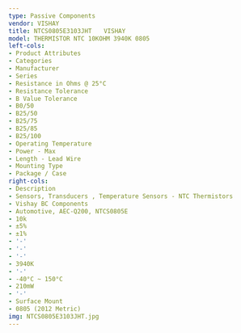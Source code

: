 ```yaml
---
type: Passive Components
vendor: VISHAY
title: NTCS0805E3103JHT　　VISHAY
model: THERMISTOR NTC 10KOHM 3940K 0805
left-cols:
- Product Attributes
- Categories
- Manufacturer
- Series
- Resistance in Ohms @ 25°C
- Resistance Tolerance
- B Value Tolerance
- B0/50
- B25/50
- B25/75
- B25/85
- B25/100
- Operating Temperature
- Power - Max
- Length - Lead Wire
- Mounting Type
- Package / Case
right-cols:
- Description
- Sensors, Transducers , Temperature Sensors - NTC Thermistors
- Vishay BC Components
- Automotive, AEC-Q200, NTCS0805E
- 10k
- ±5%
- ±1%
- '-'
- '-'
- '-'
- 3940K
- '-'
- -40°C ~ 150°C
- 210mW
- '-'
- Surface Mount
- 0805 (2012 Metric)
img: NTCS0805E3103JHT.jpg
---
```

